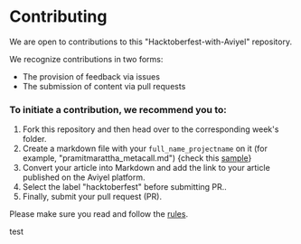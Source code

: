 # Contributing

We are open to contributions to this "Hacktoberfest-with-Aviyel" repository.

We recognize contributions in two forms:

* The provision of feedback via issues
* The submission of content via pull requests

### To initiate a contribution, we recommend you to:
1. Fork this repository and then head over to the corresponding week's folder.
2. Create a markdown file with your `full_name_projectname` on it (for example, "pramitmarattha_metacall.md") {check this [sample](https://github.com/aviyelverse/Hacktoberfest-with-Aviyel/blob/main/final-week/sriniketh_novu.md)}
3. Convert your article into Markdown and add the link to your article published on the Aviyel platform.
4. Select the label "hacktoberfest" before submitting PR..
5. Finally, submit your pull request (PR).

Please make sure you read and follow the [rules](https://github.com/aviyelverse/Hacktoberfest-with-Aviyel#rules).

test

